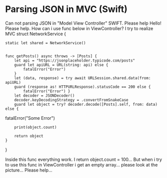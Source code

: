 
# Parsing JSON in MVC (Swift)

Can not parsing JSON in "Model View Controller" SWIFT. Please help
Hello! Please help. How can i use func below in ViewController? I try to realize MVC
struct NetworkService {

    static let shared = NetworkService()
   
    
    func getPosts() async throws -> [Posts] {
        let api = "https://jsonplaceholder.typicode.com/posts"
        guard let apiURL = URL(string: api) else {
            fatalError("Error")
        }
        let (data, response) = try await URLSession.shared.data(from: apiURL)
        guard (response as! HTTPURLResponse).statusCode == 200 else {
            fatalError("Error") }
        let decoder = JSONDecoder()
        decoder.keyDecodingStrategy = .convertFromSnakeCase
        guard let object = try? decoder.decode([Posts].self, from: data) else {
fatalError("Some Error")
        
        print(object.count)
        
        return object
    }
    
}



Inside this func everything work. I return object.count = 100...
But when i try to use this func in ViewController i get an empty array... please look at the picture...
Please help...


        